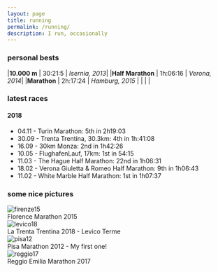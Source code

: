 ```yaml
---
layout: page
title: running
permalink: /running/
description: I run, occasionally
---
```


### personal bests

|**10.000 m** | 30:21:5 | *Isernia, 2013*|
|**Half Marathon** | 1h:06:16 | *Verona, 2014*|
|**Marathon** | 2h:17:24 | *Hamburg, 2015* |
| | |

### latest races

#### 2018
* 04.11 - Turin Marathon: 5th in 2h19:03 
* 30.09 - Trenta Trentina, 30.3km: 4th in 1h:41:08 
* 16.09 - 30km Monza: 2nd in 1h42:26
* 10.05 - FlughafenLauf, 17km: 1st in 54:15
* 11.03 - The Hague Half Marathon: 22nd in 1h06:31
* 18.02 - Verona Giuletta & Romeo Half Marathon: 9th in 1h06:43
* 11.02 - White Marble Half Marathon: 1st in 1h07:37

### some nice pictures

<div class="img_row">
    <img class="col three left" src="{{ site.baseurl }}/assets/img/florence15.jpg" alt="firenze15" title="Florence Marathon 2015"/>
</div>
<div class="col three caption">
    Florence Marathon 2015
</div>

<div class="img_row">
    <img class="col three left" src="{{ site.baseurl }}/assets/img/trento18.jpg" alt="levico18" title="Levico 2018"/>
</div>
<div class="col three caption">
    La Trenta Trentina 2018 - Levico Terme
</div>

<div class="img_row">
    <img class="col three left" src="{{ site.baseurl }}/assets/img/pisa12.jpg" alt="pisa12" title="Pisa Marathon"/>
</div>
<div class="col three caption">
    Pisa Marathon 2012 - My first one!
</div>

<div class="img_row">
    <img class="col three left" src="{{ site.baseurl }}/assets/img/reggio17.jpg" alt="reggio17" title="Reggio Emilia 17"/>
</div>
<div class="col three caption">
    Reggio Emilia Marathon 2017
</div>
